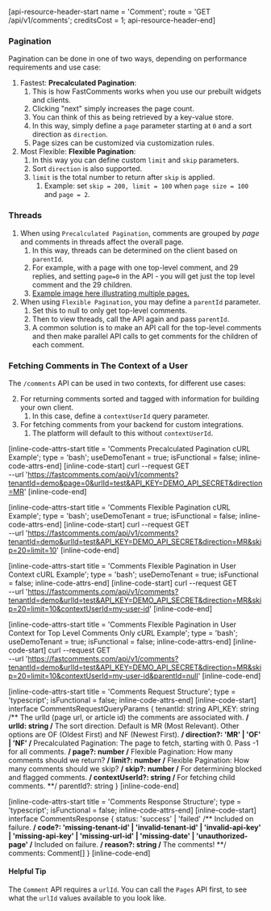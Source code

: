 [api-resource-header-start name = 'Comment'; route = 'GET /api/v1/comments'; creditsCost = 1; api-resource-header-end]


### Pagination

Pagination can be done in one of two ways, depending on performance requirements and use case:

1. Fastest: **Precalculated Pagination**:
   1. This is how FastComments works when you use our prebuilt widgets and clients.
   2. Clicking "next" simply increases the page count.
   3. You can think of this as being retrieved by a key-value store.
   4. In this way, simply define a `page` parameter starting at `0` and a sort direction as `direction`.
   5. Page sizes can be customized via customization rules.
2. Most Flexible: **Flexible Pagination**:
   1. In this way you can define custom `limit` and `skip` parameters.
   2. Sort `direction` is also supported.
   3. `limit` is the total number to return after `skip` is applied.
      1. Example: set `skip = 200, limit = 100` when `page size = 100` and `page = 2`.

### Threads

1. When using `Precalculated Pagination`, comments are grouped by *page* and comments in threads affect the overall page.
   1. In this way, threads can be determined on the client based on `parentId`.
   2. For example, with a page with one top-level comment, and 29 replies, and setting `page=0` in the API - you will get just the top level comment and the 29 children.
   3. [Example image here illustrating multiple pages.](https://blog.winricklabs.com/images/fc-pagination02.png)
2. When using `Flexible Pagination`, you may define a `parentId` parameter.
   1. Set this to null to only get top-level comments.
   2. Then to view threads, call the API again and pass `parentId`.
   3. A common solution is to make an API call for the top-level comments and then make parallel API calls to get comments for the children of each comment.

### Fetching Comments in The Context of a User

The `/comments` API can be used in two contexts, for different use cases:

2. For returning comments sorted and tagged with information for building your own client.
   1. In this case, define a `contextUserId` query parameter.
3. For fetching comments from your backend for custom integrations.
   1. The platform will default to this without `contextUserId`. 

[inline-code-attrs-start title = 'Comments Precalculated Pagination cURL Example'; type = 'bash'; useDemoTenant = true; isFunctional = false; inline-code-attrs-end]
[inline-code-start]
curl --request GET \
  --url 'https://fastcomments.com/api/v1/comments?tenantId=demo&page=0&urlId=test&API_KEY=DEMO_API_SECRET&direction=MR'
[inline-code-end]

[inline-code-attrs-start title = 'Comments Flexible Pagination cURL Example'; type = 'bash'; useDemoTenant = true; isFunctional = false; inline-code-attrs-end]
[inline-code-start]
curl --request GET \
  --url 'https://fastcomments.com/api/v1/comments?tenantId=demo&urlId=test&API_KEY=DEMO_API_SECRET&direction=MR&skip=20=limit=10'
[inline-code-end]

[inline-code-attrs-start title = 'Comments Flexible Pagination in User Context cURL Example'; type = 'bash'; useDemoTenant = true; isFunctional = false; inline-code-attrs-end]
[inline-code-start]
curl --request GET \
  --url 'https://fastcomments.com/api/v1/comments?tenantId=demo&urlId=test&API_KEY=DEMO_API_SECRET&direction=MR&skip=20=limit=10&contextUserId=my-user-id'
[inline-code-end]

[inline-code-attrs-start title = 'Comments Flexible Pagination in User Context for Top Level Comments Only cURL Example'; type = 'bash'; useDemoTenant = true; isFunctional = false; inline-code-attrs-end]
[inline-code-start]
curl --request GET \
  --url 'https://fastcomments.com/api/v1/comments?tenantId=demo&urlId=test&API_KEY=DEMO_API_SECRET&direction=MR&skip=20=limit=10&contextUserId=my-user-id&parentId=null'
[inline-code-end]

[inline-code-attrs-start title = 'Comments Request Structure'; type = 'typescript'; isFunctional = false; inline-code-attrs-end]
[inline-code-start]
interface CommentsRequestQueryParams {
    tenantId: string
    API_KEY: string
    /** The urlId (page url, or article id) the comments are associated with. **/
    urlId: string
    /** The sort direction. Default is MR (Most Relevant). Other options are OF (Oldest First) and NF (Newest First). **/
    direction?: 'MR' | 'OF' | 'NF'
    /** Precalculated Pagination: The page to fetch, starting with 0. Pass -1 for all comments. **/
    page?: number
    /** Flexible Pagination: How many comments should we return? **/
    limit?: number
    /** Flexible Pagination: How many comments should we skip? **/
    skip?: number
    /** For determining blocked and flagged comments. **/
    contextUserId?: string
    /** For fetching child comments. **/
    parentId?: string
}
[inline-code-end]

[inline-code-attrs-start title = 'Comments Response Structure'; type = 'typescript'; isFunctional = false; inline-code-attrs-end]
[inline-code-start]
interface CommentsResponse {
    status: 'success' | 'failed'
    /** Included on failure. **/
    code?: 'missing-tenant-id' | 'invalid-tenant-id' | 'invalid-api-key' | 'missing-api-key' | 'missing-url-id' | 'missing-date' | 'unauthorized-page'
    /** Included on failure. **/
    reason?: string
    /** The comments! **/
    comments: Comment[]
}
[inline-code-end]

#### Helpful Tip

The `Comment` API requires a `urlId`. You can call the `Pages` API first, to see what the `urlId` values available to you
look like.

